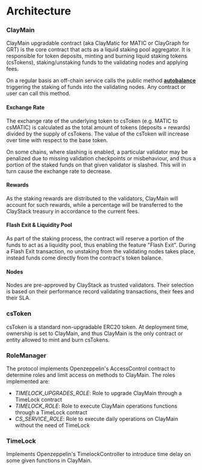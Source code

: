 # Architecture

### ClayMain

ClayMain upgradable contract (aka ClayMatic for MATIC or ClayGraph for GRT) is the core contract that acts as a liquid staking pool aggregator. It is responsible for token deposits, minting and burning liquid staking tokens (csTokens), staking/unstaking funds to the validating nodes and applying fees.

On a regular basis an off-chain service calls the public method [**autobalance**](https://github.com/ClayStack/claystack-docs/blob/main/docs/csmatic/contracts/claymatic/README.md#autobalance) triggering the staking of funds into the validating nodes. Any contract or user can call this method.

#### Exchange Rate

The exchange rate of the underlying token to csToken (e.g. MATIC to csMATIC) is calculated as the total amount of tokens (deposits + rewards) divided by the supply of csTokens. The value of the csToken will increase over time with respect to the base token.

On some chains, where slashing is enabled, a particular validator may be penalized due to missing validation checkpoints or misbehaviour, and thus a portion of the staked funds on that given validator is slashed. This will in turn cause the exchange rate to decrease.

#### Rewards

As the staking rewards are distributed to the validators, ClayMain will account for such rewards, while a percentage will be transferred to the ClayStack treasury in accordance to the current fees.

#### Flash Exit & Liquidity Pool

As part of the staking process, the contract will reserve a portion of the funds to act as a liquidity pool, thus enabling the feature "Flash Exit". During a Flash Exit transaction, no unstaking from the validating nodes takes place, instead funds come directly from the contract's token balance.

#### Nodes

Nodes are pre-approved by ClayStack as trusted validators. Their selection is based on their performance record validating transactions, their fees and their SLA.

### csToken

csToken is a standard non-upgradable ERC20 token. At deployment time, ownership is set to ClayMain, and thus ClayMain is the only contract or entity allowed to mint and burn csTokens.

### RoleManager

The protocol implements Openzeppelin's AccessControl contract to determine roles and limit access on methods to ClayMain. The roles implemented are:

* _TIMELOCK\_UPGRADES\_ROLE_: Role to upgrade ClayMain through a TimeLock contract
* _TIMELOCK\_ROLE_: Role to execute ClayMain operations functions through a TimeLock contract
* _CS\_SERVICE\_ROLE_: Role to execute daily operations on ClayMain without the need of TimeLock

### TimeLock

Implements Openzeppelin's TimelockController to introduce time delay on some given functions in ClayMain.
